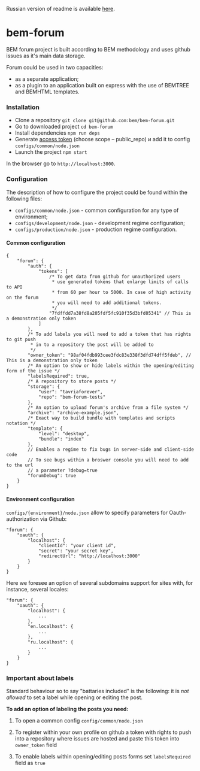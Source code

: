 Russian version of readme is available [here](https://github.com/bem/bem-forum/blob/master/README.ru.md).

bem-forum
=========

BEM forum project is built according to BEM methodology and uses github issues as it's main data storage.
 
Forum could be used in two capacities:

* as a separate application;
* as a plugin to an application built on express with the use of BEMTREE and BEMHTML templates.

### Installation

* Clone a repository `git clone git@github.com:bem/bem-forum.git`
* Go to downloaded project `cd bem-forum`
* Install dependencies `npm run deps`
* Generate [access token](https://help.github.com/articles/creating-an-access-token-for-command-line-use/) (choose scope – public_repo) и add it to config `configs/common/node.json`
* Launch the project `npm start`

In the browser go to `http://localhost:3000`.

### Configuration

The description of how to configure the project could be found within the following files:

* `configs/common/node.json` - common configuration for any type of environment;
* `configs/development/node.json` - development regime configuration;
* `configs/production/node.json` - production regime configuration.

#### Common configuration

```
{
    "forum": {
        "auth": {
            "tokens": [
                /* To get data from github for unauthorized users
                 * use generated tokens that enlarge limits of calls to API
                 * from 60 per hour to 5000. In case of high activity on the forum 
                 * you will need to add additional tokens.
                 */
                "7fdffdd7a38fd8a205fdf5fc910f35d3bfd05341" // This is a demonstration only token
            ]
        },
        /* To add labels you will need to add a token that has rights to git push
         * in to a repository the post will be added to
         */
        "owner_token": "98af04fdb993cee3fdc83e338f3dfd74dff5fdeb", // This is a demonstration only token
        /* An option to show or hide labels within the opening/editing form of the issue */
        "labelsRequired": true,
        /* A repository to store posts */
        "storage": {
            "user": "tavriaforever",
            "repo": "bem-forum-tests"
        },
        /* An option to upload forum's archive from a file system */
        "archive": "archive-example.json",
        /* Exact way to build bundle with templates and scripts notation */
        "template": {
            "level": "desktop",
            "bundle": "index"
        },
        // Enables a regime to fix bugs in server-side and client-side code
        // To see bugs within a broswer console you will need to add to the url 
        // a parameter ?debug=true
        "forumDebug": true
    }
}
```

#### Environment configuration

`configs/{environment}/node.json` allow to specify parameters for Oauth-authorization via Github:

```
"forum": {
    "oauth": {
        "localhost": {
            "clientId": "your client id",
            "secret": "your secret key",
            "redirectUrl": "http://localhost:3000"
        }
    }
}
```

Here we foresee an option of several subdomains support for sites with, for instance, several locales:

```
"forum": {
    "oauth": {
        "localhost": {
            ...
        },
        "en.localhost": {
            ...
        },
        "ru.localhost": {
            ...
        }
    }
}
```

### Important about labels

Standard behaviour so to say "battaries included" is the following: it is *not allowed* to set a label while opening or editing the post. 

**To add an option of labeling the posts you need:**

1) To open a common config `config/common/node.json`

2) To register within your own profile on github a token with rights to push into a repository where issues are hosted and paste this token into `owner_token` field

3) To enable labels within opening/editing posts forms set `labelsRequired` field as `true`
